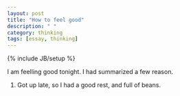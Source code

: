 ```yaml
---
layout: post
title: "How to feel good"
description: " "
category: thinking
tags: [essay, thinking]
---
```

{% include JB/setup %}


I am feelling good tonight. I had summarized a few reason.

1. Got up late, so I had a good rest, and full of beans.